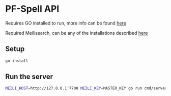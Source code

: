 # PF-Spell API

Requires GO installed to run, more info can be found [here](https://go.dev/)

Required Meilisearch, can be any of the installations described [here](https://docs.meilisearch.com/learn/getting_started/quick_start.html)


## Setup

```bash
go install
```


## Run the server

```bash
MEILI_HOST=http://127.0.0.1:7700 MEILI_KEY=MASTER_KEY go run cmd/server/main.go
```

